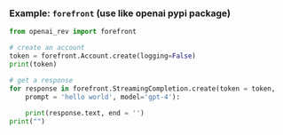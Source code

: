 ### Example: `forefront` (use like openai pypi package) <a name="example-forefront"></a>

```python
from openai_rev import forefront

# create an account
token = forefront.Account.create(logging=False)
print(token)

# get a response
for response in forefront.StreamingCompletion.create(token = token,
    prompt = 'hello world', model='gpt-4'):
    
    print(response.text, end = '')
print("")
```